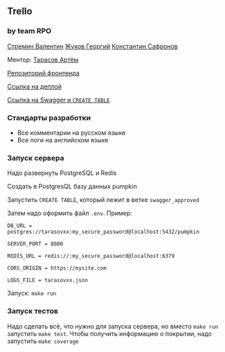 ## Trello

### by team RPO

[Стремин Валентин](https://github.com/supchaser)
[Жуков Георгий](https://github.com/dedxyk594)
[Константин Сафронов](https://github.com/kosafronov)

Ментор: [Тарасов Артём](https://github.com/tarasovxx)

[Репозиторий фронтенда](https://github.com/frontend-park-mail-ru/2024_2_RPO)

[Ссылка на деплой](http://109.120.180.70:8002)

[Ссылка на Swagger и `CREATE TABLE`](https://github.com/go-park-mail-ru/2024_2_RPO/tree/swagger_approved)

### Стандарты разработки

* Все комментарии на русском языке
* Все логи на английском языке

### Запуск сервера

Надо развернуть PostgreSQL и Redis

Создать в PostgresQL базу данных pumpkin

Запустить `CREATE TABLE`, который лежит в ветке `swagger_approved`

Затем надо оформить файл `.env`. Пример:

```
DB_URL = postgres://tarasovxx:my_secure_password@localhost:5432/pumpkin

SERVER_PORT = 8800

REDIS_URL = redis://:my_secure_password@localhost:6379

CORS_ORIGIN = https://mysite.com

LOGS_FILE = tarasovxx.json
```

Запуск: `make run`

### Запуск тестов

Надо сделать всё, что нужно для запуска сервера, но вместо `make run` запустить `make test`. Чтобы получить информацию о покрытии, надо запустить `make coverage`
